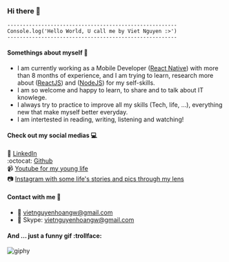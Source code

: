 ### Hi there 👋

```
-------------------------------------------------------
Console.log('Hello World, U call me by Viet Nguyen :>')
-------------------------------------------------------
```

#### Somethings about myself :pencil:
- I am currently working as a Mobile Developer ([React Native](https://reactnative.dev)) with more than 8 months of experience, and I am trying to learn, research more about ([ReactJS](https://reactjs.org/)) and ([NodeJS](https://nodejs.dev/)) for my self-skills. <br />
- I am so welcome and happy to learn, to share and to talk about IT knowlege. <br />
- I always try to practice to improve all my skills (Tech, life, ...), everything new that make myself better everyday. <br />
- I am intertested in reading, writing, listening and watching!

#### Check out my social medias :computer:
:link: [LinkedIn](https://www.linkedin.com/in/viet-hoang-nguyen-656227171) <br />
:octocat: [Github](https://github.com/vietnguyenhoangw)<br />
:video_camera: [Youtube for my young life](https://www.youtube.com/channel/UCFqijuBPinl5Ym-keX4HakQ?view_as=subscriber)<br />
:camera: [Instagram with some life's stories and pics through my lens](https://instagram.com/wgnteiv)

#### Contact with me :love_letter:
- :email: vietnguyenhoangw@gmail.com
- :speech_balloon: Skype: vietnguyenhoangw@gmail.com

#### And ... just a funny gif :trollface:
![giphy](https://user-images.githubusercontent.com/43869718/95009909-9bbd7580-064f-11eb-8d47-ee67c02c0d82.gif)

<!--
**vietnguyenhoangw/vietnguyenhoangw** is a ✨ _special_ ✨ repository because its `README.md` (this file) appears on your GitHub profile.

Here are some ideas to get you started:

- 🔭 I’m currently working on ...
- 🌱 I’m currently learning ...
- 👯 I’m looking to collaborate on ...
- 🤔 I’m looking for help with ...
- 💬 Ask me about ...
- 📫 How to reach me: ...
- 😄 Pronouns: ...
- ⚡ Fun fact: ...
-->
